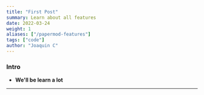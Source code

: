 ```yaml
---
title: "First Post"
summary: Learn about all features
date: 2022-03-24
weight: 1
aliases: ["/papermod-features"]
tags: ["code"]
author: "Joaquin C"
---
```


### Intro

-   **We'll be learn a lot**

---